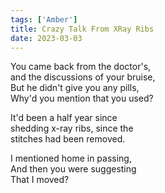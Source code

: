 ```yaml
---  
tags: ['Amber']  
title: Crazy Talk From XRay Ribs  
date: 2023-03-03  
---
```


You came back from the doctor's,  
and the discussions of your bruise,  
But he didn't give you any pills,  
Why'd you mention that you used?

It'd been a half year since  
shedding x-ray ribs, since the  
stitches had been removed.

I mentioned home in passing,  
And then you were suggesting  
That I moved?
